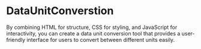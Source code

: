 # DataUnitConverstion
By combining HTML for structure, CSS for styling, and JavaScript for interactivity, you can create a data unit conversion tool that provides a user-friendly interface for users to convert between different units easily.
